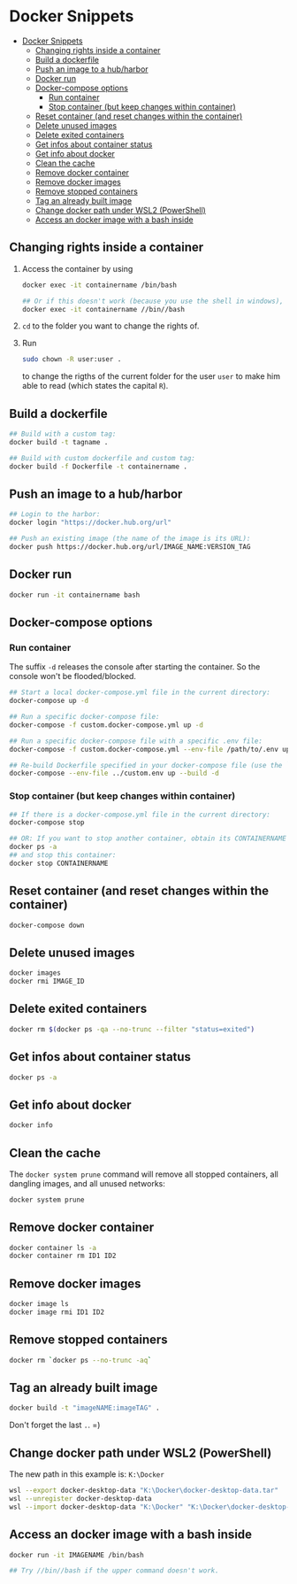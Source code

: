 # Docker Snippets

- [Docker Snippets](#docker-snippets)
  - [Changing rights inside a container](#changing-rights-inside-a-container)
  - [Build a dockerfile](#build-a-dockerfile)
  - [Push an image to a hub/harbor](#push-an-image-to-a-hubharbor)
  - [Docker run](#docker-run)
  - [Docker-compose options](#docker-compose-options)
    - [Run container](#run-container)
    - [Stop container (but keep changes within container)](#stop-container-but-keep-changes-within-container)
  - [Reset container (and reset changes within the container)](#reset-container-and-reset-changes-within-the-container)
  - [Delete unused images](#delete-unused-images)
  - [Delete exited containers](#delete-exited-containers)
  - [Get infos about container status](#get-infos-about-container-status)
  - [Get info about docker](#get-info-about-docker)
  - [Clean the cache](#clean-the-cache)
  - [Remove docker container](#remove-docker-container)
  - [Remove docker images](#remove-docker-images)
  - [Remove stopped containers](#remove-stopped-containers)
  - [Tag an already built image](#tag-an-already-built-image)
  - [Change docker path under WSL2 (PowerShell)](#change-docker-path-under-wsl2-powershell)
  - [Access an docker image with a bash inside](#access-an-docker-image-with-a-bash-inside)

## Changing rights inside a container

1. Access the container by using

    ```bash
    docker exec -it containername /bin/bash

    ## Or if this doesn't work (because you use the shell in windows), try:
    docker exec -it containername //bin//bash
    ```

2. `cd` to the folder you want to change the rights of.
3. Run

    ```bash
    sudo chown -R user:user .
    ```

    to change the rigths of the current folder for the user `user` to make him able to read (which states the capital `R`).

## Build a dockerfile

```bash
## Build with a custom tag:
docker build -t tagname .

## Build with custom dockerfile and custom tag:
docker build -f Dockerfile -t containername .
```

## Push an image to a hub/harbor

```bash
## Login to the harbor:
docker login "https://docker.hub.org/url"

## Push an existing image (the name of the image is its URL):
docker push https://docker.hub.org/url/IMAGE_NAME:VERSION_TAG
```

## Docker run

```bash
docker run -it containername bash
```

## Docker-compose options

### Run container

The suffix `-d` releases the console after starting the container. So the console won't be flooded/blocked.

```bash
## Start a local docker-compose.yml file in the current directory:
docker-compose up -d

## Run a specific docker-compose file:
docker-compose -f custom.docker-compose.yml up -d

## Run a specific docker-compose file with a specific .env file:
docker-compose -f custom.docker-compose.yml --env-file /path/to/.env up -d

## Re-build Dockerfile specified in your docker-compose file (use the `--build` flag after the `up` command):
docker-compose --env-file ../custom.env up --build -d
```

### Stop container (but keep changes within container)

```bash
## If there is a docker-compose.yml file in the current directory:
docker-compose stop

## OR: If you want to stop another container, obtain its CONTAINERNAME by running:
docker ps -a
## and stop this container:
docker stop CONTAINERNAME
```

## Reset container (and reset changes within the container)

```bash
docker-compose down
```

## Delete unused images

```bash
docker images
docker rmi IMAGE_ID
```

## Delete exited containers

```bash
docker rm $(docker ps -qa --no-trunc --filter "status=exited")
```

## Get infos about container status

```bash
docker ps -a
```

## Get info about docker

```bash
docker info
```

## Clean the cache

The `docker system prune` command will remove all stopped containers, all dangling images, and all unused networks:

```bash
docker system prune
```

## Remove docker container

```bash
docker container ls -a
docker container rm ID1 ID2
```

## Remove docker images

```bash
docker image ls
docker image rmi ID1 ID2
```

## Remove stopped containers

```bash
docker rm `docker ps --no-trunc -aq`
```

## Tag an already built image

```bash
docker build -t "imageNAME:imageTAG" .
```

Don't forget the last `.`. =)

## Change docker path under WSL2 (PowerShell)

The new path in this example is: `K:\Docker`

```bash
wsl --export docker-desktop-data "K:\Docker\docker-desktop-data.tar"
wsl --unregister docker-desktop-data
wsl --import docker-desktop-data "K:\Docker" "K:\Docker\docker-desktop-data.tar" --version 2
```

## Access an docker image with a bash inside

```bash
docker run -it IMAGENAME /bin/bash

## Try //bin//bash if the upper command doesn't work.
```
